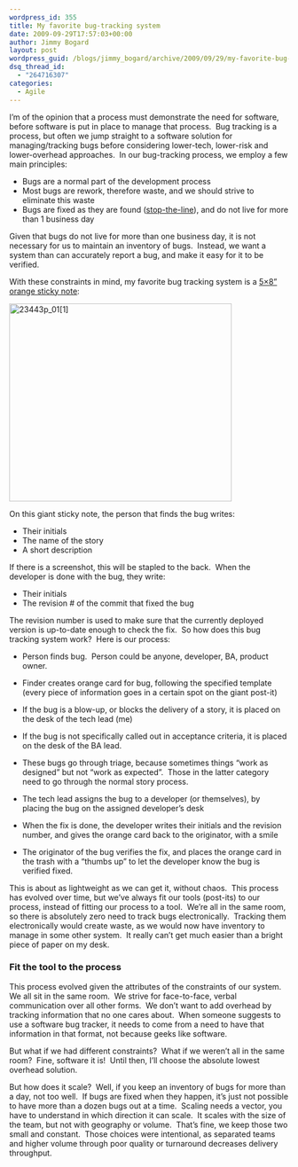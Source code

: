 ```yaml
---
wordpress_id: 355
title: My favorite bug-tracking system
date: 2009-09-29T17:57:03+00:00
author: Jimmy Bogard
layout: post
wordpress_guid: /blogs/jimmy_bogard/archive/2009/09/29/my-favorite-bug-tracking-system.aspx
dsq_thread_id:
  - "264716307"
categories:
  - Agile
---
```

I’m of the opinion that a process must demonstrate the need for software, before software is put in place to manage that process.&#160; Bug tracking is a process, but often we jump straight to a software solution for managing/tracking bugs before considering lower-tech, lower-risk and lower-overhead approaches.&#160; In our bug-tracking process, we employ a few main principles:

  * Bugs are a normal part of the development process
  * Most bugs are rework, therefore waste, and we should strive to eliminate this waste
  * Bugs are fixed as they are found ([stop-the-line](http://www.informit.com/articles/article.aspx?p=664147&seqNum=5)), and do not live for more than 1 business day

Given that bugs do not live for more than one business day, it is not necessary for us to maintain an inventory of bugs.&#160; Instead, we want a system than can accurately report a bug, and make it easy for it to be verified.

With these constraints in mind, my favorite bug tracking system is a [5&#215;8” orange sticky note](http://www.officemax.com/office-supplies/post-it-notes-flags/post-it-super-sticky-notes/product-ARS23443):

[<img style="border-bottom: 0px;border-left: 0px;border-top: 0px;border-right: 0px" border="0" alt="23443p_01[1]" src="http://lostechies.com/jimmybogard/files/2011/03/23443p_011_thumb_1FD9E30E.jpg" width="401" height="357" />](http://lostechies.com/jimmybogard/files/2011/03/23443p_011_1C3BC831.jpg) 

On this giant sticky note, the person that finds the bug writes:

  * Their initials
  * The name of the story
  * A short description

If there is a screenshot, this will be stapled to the back.&#160; When the developer is done with the bug, they write:

  * Their initials
  * The revision # of the commit that fixed the bug

The revision number is used to make sure that the currently deployed version is up-to-date enough to check the fix.&#160; So how does this bug tracking system work?&#160; Here is our process:

  * Person finds bug.&#160; Person could be anyone, developer, BA, product owner.
  * Finder creates orange card for bug, following the specified template (every piece of information goes in a certain spot on the giant post-it)
  * If the bug is a blow-up, or blocks the delivery of a story, it is placed on the desk of the tech lead (me)
  * If the bug is not specifically called out in acceptance criteria, it is placed on the desk of the BA lead.
  * These bugs go through triage, because sometimes things “work as designed” but not “work as expected”.&#160; Those in the latter category need to go through the normal story process.

  * The tech lead assigns the bug to a developer (or themselves), by placing the bug on the assigned developer’s desk
  * When the fix is done, the developer writes their initials and the revision number, and gives the orange card back to the originator, with a smile
  * The originator of the bug verifies the fix, and places the orange card in the trash with a “thumbs up” to let the developer know the bug is verified fixed.

This is about as lightweight as we can get it, without chaos.&#160; This process has evolved over time, but we’ve always fit our tools (post-its) to our process, instead of fitting our process to a tool.&#160; We’re all in the same room, so there is absolutely zero need to track bugs electronically.&#160; Tracking them electronically would create waste, as we would now have inventory to manage in some other system.&#160; It really can’t get much easier than a bright piece of paper on my desk.

### Fit the tool to the process

This process evolved given the attributes of the constraints of our system.&#160; We all sit in the same room.&#160; We strive for face-to-face, verbal communication over all other forms.&#160; We don’t want to add overhead by tracking information that no one cares about.&#160; When someone suggests to use a software bug tracker, it needs to come from a need to have that information in that format, not because geeks like software.

But what if we had different constraints?&#160; What if we weren’t all in the same room?&#160; Fine, software it is!&#160; Until then, I’ll choose the absolute lowest overhead solution.

But how does it scale?&#160; Well, if you keep an inventory of bugs for more than a day, not too well.&#160; If bugs are fixed when they happen, it’s just not possible to have more than a dozen bugs out at a time.&#160; Scaling needs a vector, you have to understand in which direction it can scale.&#160; It scales with the size of the team, but not with geography or volume.&#160; That’s fine, we keep those two small and constant.&#160; Those choices were intentional, as separated teams and higher volume through poor quality or turnaround decreases delivery throughput.